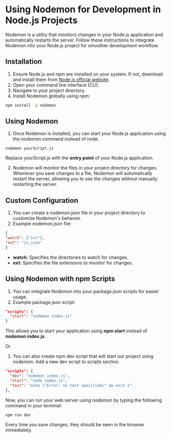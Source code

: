 # Using Nodemon for Development in Node.js Projects

Nodemon is a utility that monitors changes in your Node.js application and automatically restarts the server. Follow these instructions to integrate Nodemon into your Node.js project for smoother development workflow.

## Installation
1. Ensure Node.js and npm are installed on your system. If not, download and install them from [Node.js official website](https://nodejs.org/).
2. Open your command line interface (CLI).
3. Navigate to your project directory.
4. Install Nodemon globally using npm:

```sh
npm install -g nodemon
 ```

## Using Nodemon

1. Once Nodemon is installed, you can start your Node.js application using the nodemon command instead of node.


```shell
nodemon yourScript.js
```

Replace yourScript.js with the **entry point** of your Node.js application. 

2. Nodemon will monitor the files in your project directory for changes. Whenever you save changes to a file, Nodemon will automatically restart the server, allowing you to see the changes without manually restarting the server.

## Custom Configuration

1. You can create a nodemon.json file in your project directory to customize Nodemon's behavior.
2. Example nodemon.json file:


```json
{
"watch": ["src"],
"ext": "js,json"
}
```

- **watch:** Specifies the directories to watch for changes.
- **ext:** Specifies the file extensions to monitor for changes.

## Using Nodemon with npm Scripts

1. You can integrate Nodemon into your package.json scripts for easier usage.
2. Example package.json script:

```json
"scripts": {
  "start": "nodemon index.js"
}
```

This allows you to start your application using **npm start** instead of **nodemon index.js**.

Or 

1. You can also create npm dev script that will start our project using nodemon. Add a new dev script to scripts section.

```json
"scripts": {
  "dev": "nodemon index.js",
  "start": "node index.js",
  "test": "echo \"Error: no test specified\" && exit 1"
},
```

Now, you can run your web server using nodemon by typing the following command in your terminal:

```shell 
npm run dev
```

Every time you save changes, they should be seen in the browser immediately.
